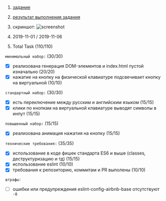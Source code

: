 1. [задание](https://github.com/lmoroz/codejam-virtual-keyboard/blob/master/task.md)
2. [результат выполнения задания](https://ubiz.ru/codejam-virtual-keyboard/)
3. скриншот:
    ![screenshot](https://ubiz.ru/codejam-virtual-keyboard/screen.png)
4. 2019-11-01 / 2019-11-06

5. Total 
Task (110/110)

`минимальный набор:` (30/30)
- [x] реализована генерация DOM-элементов и index.html пустой изначально  (20/20)
- [x] нажатие на кнопку на физической клавиатуре подсвечивает кнопку на виртуальной  (10/10)

`стандартный набор:` (30/30)
- [x] есть переключение между русским и английским языком (15/15)
- [x] клики по кнопкам на виртуальной клавиатуре выводят символы в инпут (15/15)

`повышенный набор:` (15/15)
- [x] реализована анимация нажатия на кнопку (15/15)

`технические требования:` (35/35)
- [x] использование в коде фишек стандарта ES6 и выше (classes, деструктуризацию и тд) (15/15)
- [x] использование eslint (10/10)
- [x] требования к репозиторию, коммитам и PR выполены (10/10)

`штрафы:`
- [ ] ошибки или предупреждения eslint-config-airbnb-base отсутствуют `-0`

